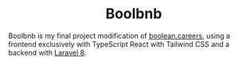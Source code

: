 <p align="center">
    <h1 align="center">
        Boolbnb
    </h1>
</p>

Boolbnb is my final project modification of [boolean.careers](https://boolean.careers/), using a frontend exclusively with TypeScript React with Tailwind CSS and a backend with [Laravel 8](https://laravel.com/).
